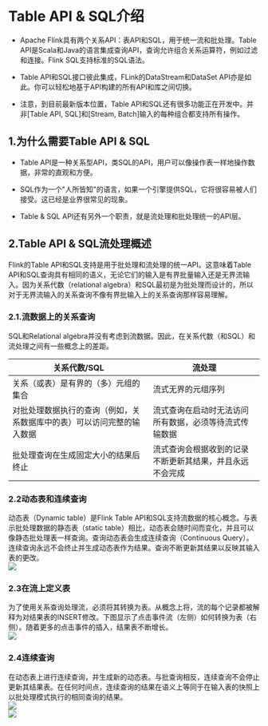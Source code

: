 # Table API & SQL介绍

- Apache Flink具有两个关系API：表API和SQL，用于统一流和批处理。Table API是Scala和Java的语言集成查询API，查询允许组合关系运算符，例如过滤和连接。Flink SQL支持标准的SQL语法。

- Table API和SQL接口彼此集成，FLink的DataStream和DataSet API亦是如此。你可以轻松地基于API构建的所有API和库之间切换。

- 注意，到目前最新版本位置，Table API和SQL还有很多功能正在开发中。并非[Table API, SQL]和[Stream, Batch]输入的每种组合都支持所有操作。

## 1.为什么需要Table API & SQL

- Table API是一种关系型API，类SQL的API，用户可以像操作表一样地操作数据，非常的直观和方便。

- SQL作为一个"人所皆知"的语言，如果一个引擎提供SQL，它将很容易被人们接受。这已经是业界很常见的现象。

- Table & SQL API还有另外一个职责，就是流处理和批处理统一的API层。

## 2.Table API & SQL流处理概述

Flink的Table API和SQL支持是用于批处理和流处理的统一API。这意味着Table API和SQL查询具有相同的语义，无论它们的输入是有界批量输入还是无界流输入。因为关系代数（relational algebra）和SQL最初是为批处理而设计的，所以对于无界流输入的关系查询不像有界批输入上的关系查询那样容易理解。

### 2.1.流数据上的关系查询

SQL和Relational algebra并没有考虑到流数据。因此，在关系代数（和SQL）和流处理之间有一些概念上的差距。
<br/>
<table>
    <thead>
        <tr>
            <th>关系代数/SQL</th>
            <th>流处理</th>
        </tr>
    </thead>
    <tbody>
        <tr>
            <td>关系（或表）是有界的（多）元组的集合</td>
            <td>流式无界的元组序列</td>
        </tr>
        <tr>
            <td>对批处理数据执行的查询（例如，关系数据库中的表）可以访问完整的输入数据</td>
            <td>流式查询在启动时无法访问所有数据，必须等待流式传输数据</td>
        </tr>
        <tr>
            <td>批处理查询在生成固定大小的结果后终止</td>
            <td>流式查询会根据收到的记录不断更新其结果，并且永远不会完成</td>
        </tr>
    </tbody>
</table>

### 2.2动态表和连续查询

动态表（Dynamic table）是Flink Table API和SQL支持流数据的核心概念。与表示批处理数据的静态表（static table）相比，动态表会随时间而变化，并且可以像静态批处理表一样查询。查询动态表会生成连续查询（Continuous Query）。连续查询永远不会终止并生成动态表作为结果。查询不断更新其结果以反映其输入表的更改。
<br/>
![](https://github.com/buildupchao/ImgStore/blob/master/blog/flink/flink-foundation/dynamic-table-and-continuous-query-1.png?raw=true)

### 2.3在流上定义表

为了使用关系查询处理流，必须将其转换为表。从概念上将，流的每个记录都被解释为对结果表的INSERT修改。下图显示了点击事件流（左侧）如何转换为表（右侧）。随着更多的点击事件的插入，结果表不断增长。
<br/>
![](https://github.com/buildupchao/ImgStore/blob/master/blog/flink/flink-foundation/dynamic-table-and-continuous-query-2.png?raw=true)

### 2.4连续查询

在动态表上进行连续查询，并生成新的动态表。与批查询相反，连续查询不会停止更新其结果表。在任何时间点，连续查询的结果在语义上等同于在输入表的快照上以批处理模式执行的相同查询的结果。
<br/>
![](https://github.com/buildupchao/ImgStore/blob/master/blog/flink/flink-foundation/dynamic-table-and-continuous-query-3.png?raw=true)
<br/>
![](https://github.com/buildupchao/ImgStore/blob/master/blog/flink/flink-foundation/dynamic-table-and-continuous-query-4.png?raw=true)
